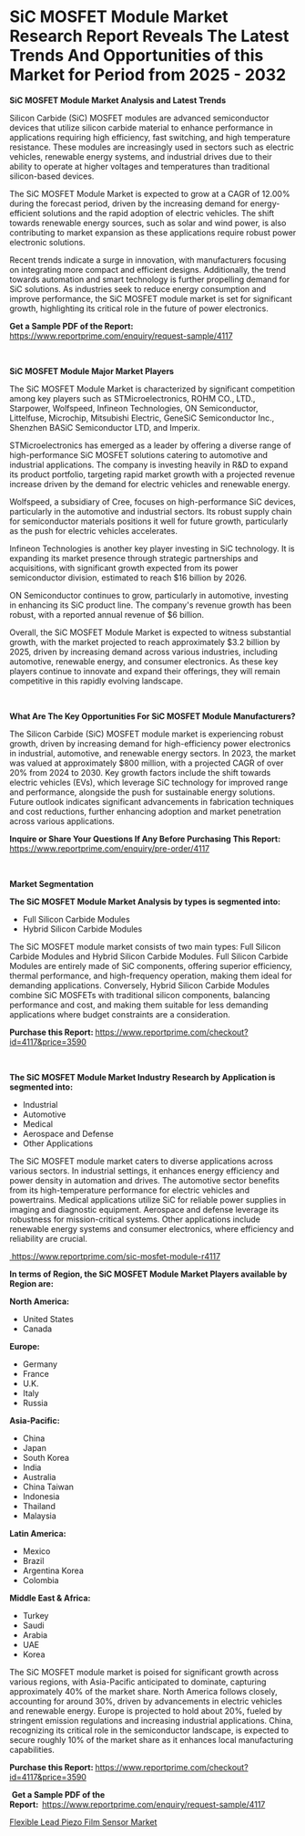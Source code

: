 <p><h1>SiC MOSFET Module Market Research Report Reveals The Latest Trends And Opportunities of this Market for Period from 2025 - 2032</h1></p><p><strong>SiC MOSFET Module Market Analysis and Latest Trends</strong></p>
<p><p>Silicon Carbide (SiC) MOSFET modules are advanced semiconductor devices that utilize silicon carbide material to enhance performance in applications requiring high efficiency, fast switching, and high temperature resistance. These modules are increasingly used in sectors such as electric vehicles, renewable energy systems, and industrial drives due to their ability to operate at higher voltages and temperatures than traditional silicon-based devices.</p><p>The SiC MOSFET Module Market is expected to grow at a CAGR of 12.00% during the forecast period, driven by the increasing demand for energy-efficient solutions and the rapid adoption of electric vehicles. The shift towards renewable energy sources, such as solar and wind power, is also contributing to market expansion as these applications require robust power electronic solutions. </p><p>Recent trends indicate a surge in innovation, with manufacturers focusing on integrating more compact and efficient designs. Additionally, the trend towards automation and smart technology is further propelling demand for SiC solutions. As industries seek to reduce energy consumption and improve performance, the SiC MOSFET module market is set for significant growth, highlighting its critical role in the future of power electronics.</p></p>
<p><strong>Get a Sample PDF of the Report:&nbsp;</strong> <a href="https://www.reportprime.com/enquiry/request-sample/4117?utm_campaign=3558&utm_medium=2&utm_source=Github&utm_content=ia&utm_term=18032025&utm_id=sic-mosfet-module">https://www.reportprime.com/enquiry/request-sample/4117</a></p>
<p>&nbsp;</p>
<p><strong>SiC MOSFET Module Major Market Players</strong></p>
<p><p>The SiC MOSFET Module Market is characterized by significant competition among key players such as STMicroelectronics, ROHM CO., LTD., Starpower, Wolfspeed, Infineon Technologies, ON Semiconductor, Littelfuse, Microchip, Mitsubishi Electric, GeneSiC Semiconductor Inc., Shenzhen BASiC Semiconductor LTD, and Imperix.</p><p>STMicroelectronics has emerged as a leader by offering a diverse range of high-performance SiC MOSFET solutions catering to automotive and industrial applications. The company is investing heavily in R&D to expand its product portfolio, targeting rapid market growth with a projected revenue increase driven by the demand for electric vehicles and renewable energy.</p><p>Wolfspeed, a subsidiary of Cree, focuses on high-performance SiC devices, particularly in the automotive and industrial sectors. Its robust supply chain for semiconductor materials positions it well for future growth, particularly as the push for electric vehicles accelerates.</p><p>Infineon Technologies is another key player investing in SiC technology. It is expanding its market presence through strategic partnerships and acquisitions, with significant growth expected from its power semiconductor division, estimated to reach $16 billion by 2026.</p><p>ON Semiconductor continues to grow, particularly in automotive, investing in enhancing its SiC product line. The company's revenue growth has been robust, with a reported annual revenue of $6 billion.</p><p>Overall, the SiC MOSFET Module Market is expected to witness substantial growth, with the market projected to reach approximately $3.2 billion by 2025, driven by increasing demand across various industries, including automotive, renewable energy, and consumer electronics. As these key players continue to innovate and expand their offerings, they will remain competitive in this rapidly evolving landscape.</p></p>
<p>&nbsp;</p>
<p><strong>What Are The Key Opportunities For SiC MOSFET Module Manufacturers?</strong></p>
<p><p>The Silicon Carbide (SiC) MOSFET module market is experiencing robust growth, driven by increasing demand for high-efficiency power electronics in industrial, automotive, and renewable energy sectors. In 2023, the market was valued at approximately $800 million, with a projected CAGR of over 20% from 2024 to 2030. Key growth factors include the shift towards electric vehicles (EVs), which leverage SiC technology for improved range and performance, alongside the push for sustainable energy solutions. Future outlook indicates significant advancements in fabrication techniques and cost reductions, further enhancing adoption and market penetration across various applications.</p></p>
<p><strong>Inquire or Share Your Questions If Any Before Purchasing This Report:</strong> <a href="https://www.reportprime.com/enquiry/pre-order/4117?utm_campaign=3558&utm_medium=2&utm_source=Github&utm_content=ia&utm_term=18032025&utm_id=sic-mosfet-module">https://www.reportprime.com/enquiry/pre-order/4117</a></p>
<p>&nbsp;</p>
<p><strong>Market Segmentation</strong></p>
<p><strong>The SiC MOSFET Module Market Analysis by types is segmented into:</strong></p>
<p><ul><li>Full Silicon Carbide Modules</li><li>Hybrid Silicon Carbide Modules</li></ul></p>
<p><p>The SiC MOSFET module market consists of two main types: Full Silicon Carbide Modules and Hybrid Silicon Carbide Modules. Full Silicon Carbide Modules are entirely made of SiC components, offering superior efficiency, thermal performance, and high-frequency operation, making them ideal for demanding applications. Conversely, Hybrid Silicon Carbide Modules combine SiC MOSFETs with traditional silicon components, balancing performance and cost, and making them suitable for less demanding applications where budget constraints are a consideration.</p></p>
<p><strong>Purchase this Report:&nbsp;</strong><a href="https://www.reportprime.com/checkout?id=4117&price=3590&utm_campaign=3558&utm_medium=2&utm_source=Github&utm_content=ia&utm_term=18032025&utm_id=sic-mosfet-module">https://www.reportprime.com/checkout?id=4117&price=3590</a></p>
<p>&nbsp;</p>
<p><strong>The SiC MOSFET Module Market Industry Research by Application is segmented into:</strong></p>
<p><ul><li>Industrial</li><li>Automotive</li><li>Medical</li><li>Aerospace and Defense</li><li>Other Applications</li></ul></p>
<p><p>The SiC MOSFET module market caters to diverse applications across various sectors. In industrial settings, it enhances energy efficiency and power density in automation and drives. The automotive sector benefits from its high-temperature performance for electric vehicles and powertrains. Medical applications utilize SiC for reliable power supplies in imaging and diagnostic equipment. Aerospace and defense leverage its robustness for mission-critical systems. Other applications include renewable energy systems and consumer electronics, where efficiency and reliability are crucial.</p></p>
<p><a href="https://www.reportprime.com/sic-mosfet-module-r4117?utm_campaign=3558&utm_medium=2&utm_source=Github&utm_content=ia&utm_term=18032025&utm_id=sic-mosfet-module">&nbsp;https://www.reportprime.com/sic-mosfet-module-r4117</a></p>
<p><strong>In terms of Region, the SiC MOSFET Module Market Players available by Region are:</strong></p>
<p>
    <p> <strong> North America: </strong>
        <ul>
            <li>United States</li>
            <li>Canada</li>
        </ul>
        </p> 
    <p> <strong> Europe: </strong>
        <ul>
            <li>Germany</li>
            <li>France</li>
            <li>U.K.</li>
            <li>Italy</li>
            <li>Russia</li>
        </ul>
        </p> 
    <p> <strong> Asia-Pacific: </strong>
        <ul>
            <li>China</li>
            <li>Japan</li>
            <li>South Korea</li>
            <li>India</li>
            <li>Australia</li>
            <li>China Taiwan</li>
            <li>Indonesia</li>
            <li>Thailand</li>
            <li>Malaysia</li>
        </ul>
        </p> 
    <p> <strong> Latin America: </strong>
        <ul>
            <li>Mexico</li>
            <li>Brazil</li>
            <li>Argentina Korea</li>
            <li>Colombia</li>
        </ul>
        </p> 
    <p> <strong> Middle East & Africa: </strong>
        <ul>
            <li>Turkey</li>
            <li>Saudi</li>
            <li>Arabia</li>
            <li>UAE</li>
            <li>Korea</li>
        </ul>
    </p>
    </p>
<p><p>The SiC MOSFET module market is poised for significant growth across various regions, with Asia-Pacific anticipated to dominate, capturing approximately 40% of the market share. North America follows closely, accounting for around 30%, driven by advancements in electric vehicles and renewable energy. Europe is projected to hold about 20%, fueled by stringent emission regulations and increasing industrial applications. China, recognizing its critical role in the semiconductor landscape, is expected to secure roughly 10% of the market share as it enhances local manufacturing capabilities.</p></p>
<p><strong>Purchase this Report: </strong><a href="https://www.reportprime.com/checkout?id=4117&price=3590&utm_campaign=3558&utm_medium=2&utm_source=Github&utm_content=ia&utm_term=18032025&utm_id=sic-mosfet-module">https://www.reportprime.com/checkout?id=4117&price=3590</a></p>
<p>&nbsp;<strong>Get a Sample PDF of the Report:&nbsp;&nbsp;</strong><a href="https://www.reportprime.com/enquiry/request-sample/4117?utm_campaign=3558&utm_medium=2&utm_source=Github&utm_content=ia&utm_term=18032025&utm_id=sic-mosfet-module">https://www.reportprime.com/enquiry/request-sample/4117</a></p>
<p><strong></strong></p>
<p><p><a href="https://github.com/shamyzinniwl/Market-Research-Report-List-1/blob/main/flexible-lead-piezo-film-sensor-market.md?utm_campaign=3558&utm_medium=2&utm_source=Github&utm_content=ia&utm_term=18032025&utm_id=sic-mosfet-module">Flexible Lead Piezo Film Sensor Market</a></p></p>